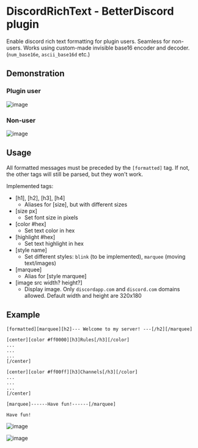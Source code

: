 # DiscordRichText - BetterDiscord plugin
Enable discord rich text formatting for plugin users. Seamless for non-users.
Works using custom-made invisible base16 encoder and decoder.
(`num_base16e`, `ascii_base16d` etc.)

## Demonstration
### Plugin user
![image](https://user-images.githubusercontent.com/39013925/142848796-dabb1d28-b2a3-4d59-82cf-b0115f031d71.png)

### Non-user
![image](https://user-images.githubusercontent.com/39013925/142848978-3968bebc-0e02-4118-98bd-cd69757a8f89.png)

## Usage
All formatted messages must be preceded by the `[formatted]` tag. If not, the other tags will still be parsed, but they won't work.

Implemented tags:
  - [h1], [h2], [h3], [h4]
    - Aliases for [size], but with different sizes
  - [size px]
    - Set font size in pixels
  - [color #hex]
    - Set text color in hex
  - [highlight #hex]
    - Set text highlight in hex
  - [style name]
    - Set different styles: `blink` (to be implemented), `marquee` (moving text/images)
  - [marquee]
    - Alias for [style marquee]
  - [image src width? height?]
    - Display image. Only `discordapp.com` and `discord.com` domains allowed. Default width and height are 320x180

## Example
```
[formatted][marquee][h2]--- Welcome to my server! ---[/h2][/marquee]

[center][color #ff0000][h3]Rules[/h3][/color]
...
...
...
[/center]

[center][color #ff00ff][h3]Channels[/h3][/color]
...
...
...
[/center]

[marquee]------Have fun!------[/marquee]

Have fun!
```
![image](https://user-images.githubusercontent.com/39013925/142909921-4a33db02-68ac-4a35-90de-53eadc6b8c13.png)

![image](https://user-images.githubusercontent.com/39013925/142910139-0f0d2695-fc49-41c1-9de9-613084bbeef5.png)

